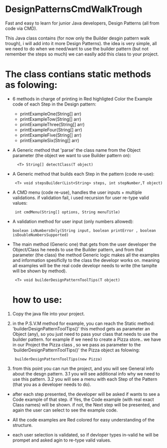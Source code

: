 # DesignPatternsCmdWalkTrough
Fast and easy to learn for junior Java developers, Design Patterns (all from code via CMD).

This Java class contains (for now only the Builder desgin pattern walk trough), i will add into it more Design Patterns).
the idea is very simple, all we need to do when we need/want to use the builder pattern (but not remember the steps so much) we can easlly add this class to 
your project.

 # The class contians static methods as folowing:

* 6 methods in charge of printing in Red highligted Color the Example code of each Step in the Design pattern:

    - printExampleOne(String[] arr)
    - printExampleTow(String[] arr)
    - printExampleThree(String[] arr)
    - printExampleFour(String[] arr)
    - printExampleFive(String[] arr)
    - printExampleSix(String[] arr)


* A Generic method that 'parse' the class name from the Object parameter (the object we want to use Builder pattern on):

        <T> String[] detectClass(T object)
  
  
* A Generic method that builds each Step in the pattern (code re-use):

       <T> void stepsBuilder(List<String> steps, int stepNumber,T object)  
  

* A CMD menu (code re-use), handles the user inputs + multiple validations.
  if validation fail, i used recursion for user re-type valid values:

       int cmdMenu(String[] options, String menuTitle)
 
 
* A validation method for user input (only numbers allowed):

      boolean isNumbersOnly(String input, boolean printError , boolean isDoubleNumbersSupported) 

* The main method (Generic one) that gets from the user developer the Object/Class he needs to use the Builder pattern, and from that parameter (the class)
  the method Generic logic makes all the examples and information spesificlly to the class the developr works on.
  meaning all examples will be the real code developr needs to write (the tamplte will be shown by method).

       <T> void builderDesignPatternToolTips(T object)
  
  
  # how to use:

1. Copy the java file into your project.
2. in the P.S.V.M method for example, you can reach the Static method: 'builderDesignPatternToolTips()'
   this method gets as parameter an Object (any), so you just need to pass your class that needs to use the builder pattern.
   for example if we need to create a Pizza store.. we have in our Project the Pizza class , so we pass as parameter to the 'builderDesignPatternToolTips()' the 
   Pizza object as folowing:

        builderDesignPatternToolTips(new Pizza)

3. from this point you can run the project, and you will see General info about the desgn pattern.
3.1 you will see additional info why we need to use this pattern.
3.2 you will see a menu with each Step of the Pattern (that you as a developer needs to do).

* after each step presented, the developer will be asked if wants to see a Code example of that step.
  if Yes, the Code example (with real exact Class names) will be shown.
  if not, the Next step will be presented, and again the user can select to see the example code.

* All the code examples are Red colored for easy understanding of the structure.

* each user selection is validated, so if devloper types in-valid he will be prompet and asked agin to re-type valid values.

